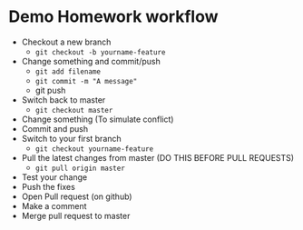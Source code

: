 # Demo Homework workflow

- Checkout a new branch
  - `git checkout -b yourname-feature`
- Change something and commit/push
    - `git add filename`
    - `git commit -m "A message"`
    - git push
- Switch back to master
    - `git checkout master` 
- Change something (To simulate conflict)
- Commit and push
- Switch to your first branch
    - `git checkout yourname-feature`   
- Pull the latest changes from master (DO THIS BEFORE PULL REQUESTS)
    - `git pull origin master` 
- Test your change
- Push the fixes
- Open Pull request (on github)
- Make a comment
- Merge pull request to master